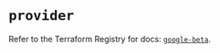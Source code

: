 # `provider`

Refer to the Terraform Registry for docs: [`google-beta`](https://registry.terraform.io/providers/hashicorp/google-beta/6.11.0/docs).
